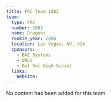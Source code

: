 ```yaml
---
title: FRC Team 1883
team:
  type: FRC
  number: 1883
  name: Dragons
  rookie_year: 2006
  location: Las Vegas, NV, USA
  sponsors:
    - BAE Systems
    - UNLV
    - Del Sol High School
  links:
    Website: 
---
```

No content has been added for this team